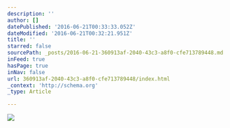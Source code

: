 ```yaml
---
description: ''
author: []
datePublished: '2016-06-21T00:33:33.052Z'
dateModified: '2016-06-21T00:32:21.951Z'
title: ''
starred: false
sourcePath: _posts/2016-06-21-360913af-2040-43c3-a8f0-cfe713789448.md
inFeed: true
hasPage: true
inNav: false
url: 360913af-2040-43c3-a8f0-cfe713789448/index.html
_context: 'http://schema.org'
_type: Article

---
```

![](https://the-grid-user-content.s3-us-west-2.amazonaws.com/f773d2ba-81b5-4893-8a26-a285006af97a.jpg)